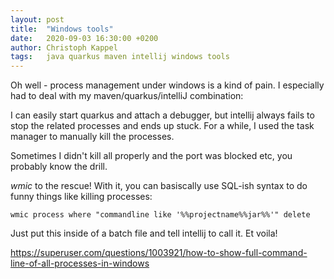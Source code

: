 ```yaml
---
layout: post
title:  "Windows tools"
date:   2020-09-03 16:30:00 +0200
author: Christoph Kappel
tags:   java quarkus maven intellij windows tools
---
```

Oh well - process management under windows is a kind of pain. I especially
had to deal with my maven/quarkus/intelliJ combination:

I can easily start quarkus and attach a debugger, but intellij always fails
to stop the related processes and ends up stuck. For a while, I used the task
manager to manually kill the processes.

Sometimes I didn't kill all properly and the port was blocked etc, you probably
know the drill.

_wmic_ to the rescue! With it, you can basiscally use SQL-ish syntax to do
funny things like killing processes:

    wmic process where "commandline like '%%projectname%%jar%%'" delete

Just put this inside of a batch file and tell intellij to call it. Et voila!

<https://superuser.com/questions/1003921/how-to-show-full-command-line-of-all-processes-in-windows>
